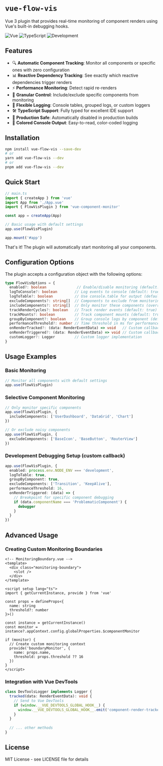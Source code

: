 # `vue-flow-vis`

Vue 3 plugin that provides real-time monitoring of component renders using Vue's built-in debugging hooks.

![Vue](https://img.shields.io/badge/Vue-3.x-brightgreen.svg)
![TypeScript](https://img.shields.io/badge/TypeScript-5.x-blue.svg)
![Development](https://img.shields.io/badge/Environment-Development_Only-orange.svg)

## Features

- 🔍 **Automatic Component Tracking**: Monitor all components or specific ones with zero configuration
- 📊 **Reactive Dependency Tracking**: See exactly which reactive dependencies trigger renders
- ⚡ **Performance Monitoring**: Detect rapid re-renders
- 🎯 **Granular Control**: Include/exclude specific components from monitoring
- 📝 **Flexible Logging**: Console tables, grouped logs, or custom loggers
- 🛠️ **TypeScript Support**: Fully typed for excellent IDE support
- 🚫 **Production Safe**: Automatically disabled in production builds
- 🎨 **Colored Console Output**: Easy-to-read, color-coded logging

## Installation

```bash
npm install vue-flow-vis --save-dev
# or
yarn add vue-flow-vis --dev
# or
pnpm add vue-flow-vis --dev
```

## Quick Start

```typescript
// main.ts
import { createApp } from 'vue'
import App from './App.vue'
import { FlowVisPlugin } from 'vue-component-monitor'

const app = createApp(App)

// Basic usage with default settings
app.use(FlowVisPlugin)

app.mount('#app')
```

That's it! The plugin will automatically start monitoring all your components.

## Configuration Options

The plugin accepts a configuration object with the following options:

```typescript
type FlowVisOptions = {
  enabled?: boolean              // Enable/disable monitoring (default: true)
  logToConsole?: boolean        // Log events to console (default: true)
  logToTable?: boolean          // Use console.table for output (default: false)
  excludeComponents?: string[]  // Components to exclude from monitoring
  includeComponents?: string[]  // Only monitor these components (overrides exclude)
  trackRenderCycles?: boolean   // Track render events (default: true)
  trackMounts?: boolean         // Track component mounts (default: true)
  groupByComponent?: boolean    // Group console logs by component (default: false)
  performanceThreshold?: number // Time threshold in ms for performance warnings (default: 16)
  onRenderTracked?: (data: RenderEventData) => void   // Custom callback for tracked events
  onRenderTriggered?: (data: RenderEventData) => void // Custom callback for triggered events
  customLogger?: Logger         // Custom logger implementation
}
```

## Usage Examples

### Basic Monitoring

```typescript
// Monitor all components with default settings
app.use(FlowVisPlugin)
```

### Selective Component Monitoring

```typescript
// Only monitor specific components
app.use(FlowVisPlugin, {
  includeComponents: ['UserDashboard', 'DataGrid', 'Chart']
})

// Or exclude noisy components
app.use(FlowVisPlugin, {
  excludeComponents: ['BaseIcon', 'BaseButton', 'RouterView']
})
```

### Development Debugging Setup (custom callback)

```typescript
app.use(FlowVisPlugin, {
  enabled: process.env.NODE_ENV === 'development',
  logToTable: true,
  groupByComponent: true,
  excludeComponents: ['Transition', 'KeepAlive'],
  performanceThreshold: 16,
  onRenderTriggered: (data) => {
    // Breakpoint for specific component debugging
    if (data.componentName === 'ProblematicComponent') {
      debugger
    }
  }
})
```

## Advanced Usage

### Creating Custom Monitoring Boundaries

```vue
<!-- MonitoringBoundary.vue -->
<template>
  <div class="monitoring-boundary">
    <slot />
  </div>
</template>

<script setup lang="ts">
import { getCurrentInstance, provide } from 'vue'

const props = defineProps<{
  name: string
  threshold?: number
}>()

const instance = getCurrentInstance()
const monitor = instance?.appContext.config.globalProperties.$componentMonitor

if (monitor) {
  // Create custom monitoring context
  provide('boundaryMonitor', {
    name: props.name,
    threshold: props.threshold ?? 16
  })
}
</script>
```

### Integration with Vue DevTools

```typescript
class DevToolsLogger implements Logger {
  tracked(data: RenderEventData): void {
    // Send to Vue DevTools
    if (window.__VUE_DEVTOOLS_GLOBAL_HOOK__) {
      window.__VUE_DEVTOOLS_GLOBAL_HOOK__.emit('component-render-tracked', data)
    }
  }
  
  // ... other methods
}
```

## License

MIT License - see LICENSE file for details